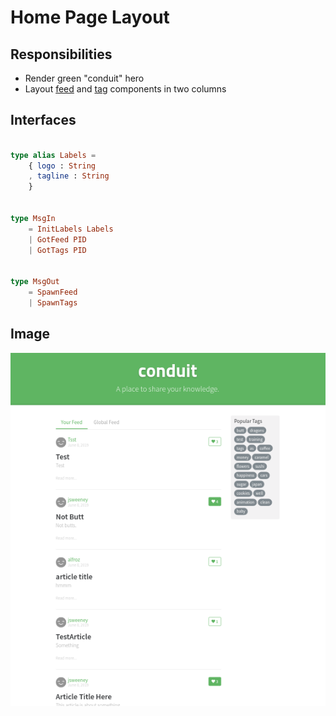 # Home Page Layout

## Responsibilities

- Render green "conduit" hero
- Layout [feed] and [tag] components in two columns

## Interfaces

```elm

type alias Labels =
    { logo : String
    , tagline : String
    }


type MsgIn
    = InitLabels Labels
    | GotFeed PID
    | GotTags PID


type MsgOut
    = SpawnFeed
    | SpawnTags

```

## Image

![Home page screenshot](img/Home1.png)


[feed]: ArticleList.md
[tag]: Tags.md
